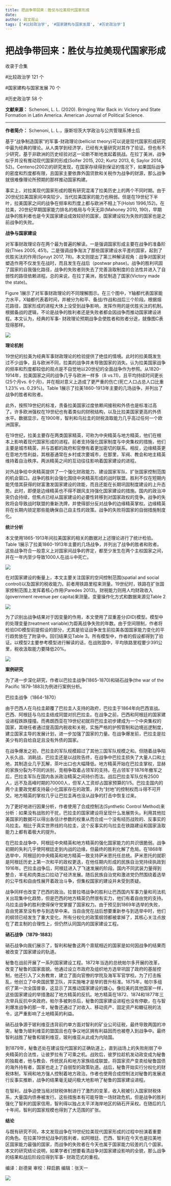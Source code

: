 ```yaml
---
title: 把战争带回来：胜仗与拉美现代国家形成
date: 
author: 政文观止
tags: ['#比较政治学', '#国家建构与国家发展', '#历史政治学']
---
```

# 把战争带回来：胜仗与拉美现代国家形成


收录于合集

#比较政治学 121 个

#国家建构与国家发展 70 个

#历史政治学 58 个

**文献来源：** Schenoni, L. L. (2020). Bringing War Back in: Victory and State
Formation in Latin America. American Journal of Political Science.

 ****

 **作者简介：** Schenoni, L. L.，康斯坦茨大学政治与公共管理系博士后

基于“战争制造国家”的军事-财政理论(bellicist
theory)可以说是现代国家形成研究中最为经典的理论。从人类学到经济学，已经有大量研究对其作了验证。但也有不少研究，基于非欧洲的历史经验对这一论断不断地发起着挑战。在拉丁美洲，战争似乎并没有推动现代国家的形成(Soifer
2015, 202; Kurtz 2013, 6; Saylor 2014,
52)。Centeno(2002)的研究发现，在国家存续得到保证的情况下，如果国际战争的密度和烈度都有限，且国家主要依靠外国贷款和关税作为战争的财源，那么战争就很难像理论所预期的那样推动国家构建。

  

事实上，对拉美现代国家形成的既有研究混淆了拉美历史上的两个不同时期。由于20世纪拉美国家间冲突较少，当代拉美国家的能力也稍弱。但是在19世纪下半叶，拉美国家之间的战争在频率和烈度上都与欧洲不相上下(Holsti
1996,152)。在拉美，20世纪早期国家能力排名的格局与今天无异(Mahoney 2010,
190)，早期战争的胜利者也是今天国家建设成效较好的国家，国家建设较为失败的国家也是之前战争的失败。

  

 **战争与国家建设**

对军事财政理论存在两个最为普遍的解读。一是强调国家形成主要在战争的准备阶段(Thies 2005,
451)。二是强调战争淘汰了那些国家建设水平差的国家，起到了优胜劣汰的作用(Spruyt 2017,
78)。本文则提出了第三种解读视角：战争对国家对塑造作用不仅发生在战时，而且发生在战后（postwar
phase)。战争的胜利巩固了国家的自我强化路径，战争的失败者则失去了完善汲取制度的合法性并进入了自弱性的路径依赖进程。总的来说，在拉丁美洲，胜仗制造了国家(Victory
made the state)。

  

Figure
1展示了对军事财政理论的不同理解图示。在三个图中，Y轴都代表国家能力水平，X轴都代表着时间，并被分为和平、备战/作战和战后三个阶段。根据烟花路径，国家形成的进程大体上没受到战争影响，发挥作用的是优胜劣汰的机制。根据备战的逻辑，不论是战争的胜利者还是失败者都会因战争而推动国家建设进程。本文认为，经典的军事-
财政理论预期战争会使胜者和败者分途，就像图C表现得那样。

![](/images/161/2.png)

 **理论机制**  

19世纪的拉美为经典军事财政理论的检验提供了绝佳的情境。此时的拉美既发生过不少战争，且与欧洲不同，拉美的战争并未导致国家的消失。认为拉美国家战争的频率和烈度都较低的观点是不自觉地以20世纪的全面战争作为参照。从1820-1914年，拉美国家之间的战争几乎与欧洲一样多（8
vs.11)，且平均持续时间更长(25个月vs. 6个月)，并在相对意义上造成了更严重的伤亡(死亡人口占总人口比重 1.23% vs.
0.29%)。Table 1展示了拉美1860-1913年主要的几场战争，并列出了战争的胜者和败者。

  

此外，按照19世纪的标准，责备拉美国家过度依赖间接税和外债也是标准过高了。许多欧洲强权在19世纪也有着类似的财税结构，以及比拉美国家更高的外债水平。数据显示，在1900年，智利和乌拉圭的财税汲取能力几乎高过任何一个欧洲国家。

  

在19世纪，拉美主要存在两类国家精英，可称为中央精英与地方精英，他们在根本上影响着现代国家形成的进程。前者支持强化国家制度与中央集权的措施，他们主要是城市精英，并与首都的政府和官僚有着更加密切的联系。相反，边缘精英更在意地方性利益，其根基通常在乡村或次要城市，在那里，军阀、教会和地主精英维持着自治秩序。两派精英之间的互动往往影响着国家建设的进程。

  

对外战争给中央精英提供了一个强化财政能力、建设国家军队、扩张国家控制范围的机会窗口。战争的胜利会强化围绕中央精英形成的战时联盟。胜利不仅在短期内能凭借其获得的财富激发国家建设的效能，而且还能在长期巩固制度建设的上升态势。此时，即便是边缘精英也不得不跟风支持强化国家建设的措施。国内的政治冲突仍会持续，但焦点已经从国家建设的必要性转移到对国家政权的竞争。战争的失败将会导致战时联盟的重新洗牌，并使得部分反对战争的边缘精英掌权。边缘精英将在长期内锁定那些能确保自己自主性的政策。战争的失败将国家的自弱措施制度化。

  

 **统计分析**

本文使用1865-1913年间拉美国家的相关的数据对上述理论进行了统计检验。Table
1展示了拉美1860-1913年主要的几场战争，并列出了战争的胜者和败者。这些战争符合一般意义上对国家间战争的界定，都至少发生在两个主权国家之间，并在一年内至少导致1000人在战斗中死亡。

![](/images/161/3.png)

在对国家建设的衡量上，本文主要关注国家的空间控制范围(spatial and social
control)以及国家的税收能力。前者用铁路里程来测量。19世纪时，铁路在扩张国家控制范围上发挥着核心作用(Paredes
2013)。财税能力则用人均财政收入(government revenue per capita)来测量。变量操作化方式和数据来源见Table 2

![](/images/161/4.png)

为了识别出战争结果对于因变量的作用，本文使用了双重差分(DID)模型。模型中的处理变量(treatment
variable)为距离战争失败的年数。由于空间限制，作者将检验DID模型前提假设的部分，尤其是验证战争发生前拉美各国国家能力变化的平行趋势放在了附录中。回归结果见Table
3。所有模型中，作者的假设都得到了验证。以模型2主要参考模型进行解读的话，在战败国中，平均铁路里程要少391公里，税收汲取能力要降低20%。

![](/images/161/5.png)

 **案例研究**

为了进一步深化研究，作者以巴拉圭战争(1865-1870)和硝石战争(the war of the Pacific 1879-1883)为例进行案例分析。

巴拉圭战争（1864-1870）

  

由于巴西人在乌拉圭颠覆了巴拉圭人支持的政府，巴拉圭于1864年向巴西宣战。巴西、阿根廷与乌拉圭结成同盟对抗巴拉圭。在战争之前，巴西和阿根廷的国家建设进程跌跌撞撞。而弗朗西亚在19世纪初就将巴拉圭初步建成为一个中央集权的国家，其继任者通过提高国内税收和关税，实施严格的护照管制和边境巡逻制度，建立国家主导的发展计划，进一步加强了国家的力量。在战争爆发前，巴拉圭是拉美少有的自给自足且没有外债的国家。

  

在战争爆发之初，巴拉圭的军队规模超过了其他三国军队规模之和。但随着战争陷入长久战、消耗战，巴拉圭还是以战败告终，在战争中巴拉圭损失了大量人口和土地，其制造业几乎瓦解，茶叶出口也大幅降低。地方精英开始在巴拉圭掌权，显赫的家族分裂为不同的派别，竞相争取着占领军的支持。在占领军于1876年撤军之后，巴拉圭军队在国内各派政治精英之间待价而沽。战后巴拉圭军队仅有2500人，远不及高峰时期的70000人，但军人工资却占国家预算的1/5。巴拉圭国内的两个主要政党都支持最小化国家存在的政策，并为“封地”的控制权而斗得不可开交。地方精英的掌权几乎让巴拉圭再也没从战争的打击中恢复过来。

  

为了更好地进行因果分析，作者使用了合成控制法(Synthetic Control
Method)来分析：如果没有战败的干扰，巴拉圭的国家建设将呈现什么发展势头。利用其他拉美国家的数据可以得出各估计参数的权重从而合成一个没有经历战败的、反事实的乌拉圭。相比于真实世界线的乌拉圭，这个反事实的乌拉圭在铁路建设和国家汲取能力上都有着极大的提升。

  

在巴拉圭战争中，阿根廷中央精英和地方精英的强化国家能力的共识很脆弱。战争初期的失利几乎使阿根廷走到内战的边缘，但最终的胜利化解了危局。在1868年选举中，阿根廷的中央精英和地方精英一致支持萨米恩托任总统。萨米恩托的就职是阿根廷历史上第一次和平的政权更迭，在他任期内形成的民族自治党持续执政到1916年。巴拉圭战争后，阿根廷进入了飞速发展的阶段。国内不同武装力量得到整合，羊毛和肉类出口拉动了经济发展。随后民族自治党和激进党仍然围绕着选举的公平性和自由性展开着政治斗争，但集权国家的建设并未受到质疑。

  

战争同样也改变了巴西的政治。拉普拉塔战争的胜利让巴西国内军事力量和司法机关出现集中化趋势，但是巴西的地方精英仍然很有实力，他们有着自由党的支持。乌拉圭战争的胜利使得保守党掌握了国家权力。由于预见到1869年选举的失败，自由党甚至没有参与到选举中来。当自由党在战后想要重新参与到选举中时，他们的纲领已经发生了重大变化，所有分权化的政策纲领都被拿掉了，其核心关注点放在了君主制的合理性上，但仍然认同国内的国家建设工程。

  

 **硝石战争（1879-1883）**

硝石战争向我们展示了，智利和秘鲁这两个禀赋相近的国家是如何因战争的结果而被改变了国家建设的轨道。

  

秘鲁在战前开展了一系列国家建设工程。1872年当选的总统帕尔多开展的改革，改变了秘鲁的国家面貌。他通过设立市政府及组织地方选举巩固了政府的基层控制，他还引入了义务教育，建立了面向官僚的学院及海军军官学校。为了打击叛乱，他创立了中央国民警卫队，并实施唯才是举的晋升标准。1875年，帕尔多组织了第一次全国普查，这显示了其推动国家建设的雄心。像拉美的其他国家一样，这些国家建设的举措激起了地方精英的反抗。地方精英在1872、1874和1877年三次举兵反抗中央政府。帕尔多被刺杀后，秘鲁的国家建设进程也没有停歇，在与智利爆发战争的那一年，秘鲁还通过了对收入、移动资产、固定资产和糖征税的法令，这严重影响了土地精英的利益。

  

硝石战争源于玻利维亚违背前约单方面对智利的矿业公司征税，最终导致两国的冲突，秘鲁为玻利维亚的盟国且也在争议地区拥有利益因而也被卷入到战争中。最终智利战胜了秘鲁和玻利维亚，玻利维亚从此成为内陆国。

  

到1879年，秘鲁还处在建设现代国家的正确轨道上，直到战场上的失败削弱了中央精英的合法性，让彼罗拉有了可乘之机。战败后，彼罗拉趁机发动政变成为秘鲁的独裁者，他与教会、传统民兵和地方家族结成联盟，将国家资产变卖给秘鲁国债的海外持有者，国家也走上了自弱型的政策轨道。战后，秘鲁开始实行分权化的财税体制，军阀和地方强人控制着地方政治。作者也使用合成控制法对秘鲁的发展进行反事实推断，战争的结果毫无疑问极大地影响了秘鲁的国家建设进程。

  

在智利，战争迫使当局对财税体制进行了激烈的变革，收入税被引入国家财税体系，大量国内债券被发行。这些措施本有可能导致一场财政危机，但是战争的胜利强化了智利的国家信用，智利得以独占太平洋海岸地区的硝石开采权。在随后的几十年间，智利的国家规模也得到了大范围的扩张。

  

 **结论**

与既有研究不同，本文发现战争在19世纪拉美现代国家形成的过程中扮演着重要的角色。在拉美19世纪战争的胜利者，如阿根廷、巴西、智利在今天也是拉美地区国家能力最强的国家，而战争的失败者在今天也属于国家能力较差的几个国家。本文的研究结论说明，如果学者们想要看清战争对国家建设影响的全貌，那么战争的结果和战后阶段应得到军事-
财政范式的重视。

  

编译：赵德昊 审校：释启鹏 编辑：张天一

  

![](/images/161/6.jpeg)

  

